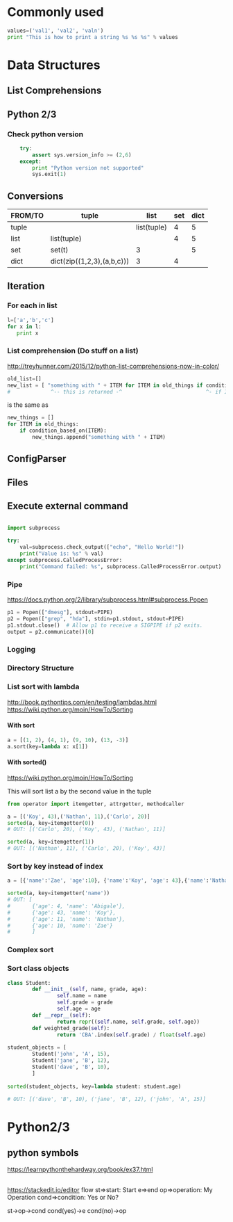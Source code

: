 # Commonly used
```python
values=('val1', 'val2', 'valn')
print "This is how to print a string %s %s %s" % values
```

# Data Structures
## List Comprehensions

## Python 2/3
### Check python version
```python
    try:
        assert sys.version_info >= (2,6)
    except:
        print "Python version not supported"
        sys.exit(1)
```

## Conversions
| FROM/TO | tuple                      | list        | set | dict |
| ------- | -------------------------- | ----------- | --- | --- |
| tuple   |                            | list(tuple) | 4 | 5 |
| list    | list(tuple)                |             | 4 | 5 |
| set     | set(t)                     | 3           |   | 5 |
| dict    | dict(zip((1,2,3),(a,b,c))) | 3           | 4 |   |

## Iteration
### For each in list
 ```python
l=['a','b','c']
for x in l:
    print x    
```

### List comprehension (Do stuff on a list)
http://treyhunner.com/2015/12/python-list-comprehensions-now-in-color/

```python
old_list=[]
new_list = [ "something with " + ITEM for ITEM in old_things if condition_based_on(ITEM)]
#             ^-- this is returned -^                           ^- if ITEM meets condition

```
is the same as 
```python
new_things = []
for ITEM in old_things:
    if condition_based_on(ITEM):
        new_things.append("something with " + ITEM)
```


## ConfigParser


## Files

## Execute external command

```python

import subprocess

try:
    val=subprocess.check_output(["echo", "Hello World!"])
    print("Value is: %s" % val)
except subprocess.CalledProcessError:
    print("Command failed: %s", subprocess.CalledProcessError.output)
```

### Pipe
https://docs.python.org/2/library/subprocess.html#subprocess.Popen

```python
p1 = Popen(["dmesg"], stdout=PIPE)
p2 = Popen(["grep", "hda"], stdin=p1.stdout, stdout=PIPE)
p1.stdout.close()  # Allow p1 to receive a SIGPIPE if p2 exits.
output = p2.communicate()[0]
```


### Logging

### Directory Structure

### List sort with lambda
http://book.pythontips.com/en/testing/lambdas.html
https://wiki.python.org/moin/HowTo/Sorting

#### With sort
```python
a = [(1, 2), (4, 1), (9, 10), (13, -3)]
a.sort(key=lambda x: x[1])

```
#### With sorted()
https://wiki.python.org/moin/HowTo/Sorting

This will sort list a by the second value in the tuple
```python
from operator import itemgetter, attrgetter, methodcaller

a = [('Koy', 43),('Nathan', 11),('Carlo', 20)]
sorted(a, key=itemgetter(0))
# OUT: [('Carlo', 20), ('Koy', 43), ('Nathan', 11)]

sorted(a, key=itemgetter(1))
# OUT: [('Nathan', 11), ('Carlo', 20), ('Koy', 43)]
```

### Sort by key instead of index
```python
a = [{'name':'Zae', 'age':10}, {'name':'Koy', 'age': 43},{'name':'Nathan', 'age': 11},{'name':'Abigale', 'age':4}]

sorted(a, key=itemgetter('name'))
# OUT: [
#       {'age': 4, 'name': 'Abigale'}, 
#       {'age': 43, 'name': 'Koy'}, 
#       {'age': 11, 'name': 'Nathan'}, 
#       {'age': 10, 'name': 'Zae'}
#       ]

```
### Complex sort


### Sort class objects
```python
class Student:
        def __init__(self, name, grade, age):
                self.name = name
                self.grade = grade
                self.age = age
        def __repr__(self):
                return repr((self.name, self.grade, self.age))
        def weighted_grade(self):
                return 'CBA'.index(self.grade) / float(self.age)
                
student_objects = [
        Student('john', 'A', 15),
        Student('jane', 'B', 12),
        Student('dave', 'B', 10),
        ]
        
sorted(student_objects, key=lambda student: student.age)
        
# OUT: [('dave', 'B', 10), ('jane', 'B', 12), ('john', 'A', 15)]         
```

# Python2/3
## 

## python symbols
https://learnpythonthehardway.org/book/ex37.html

## 
https://stackedit.io/editor
flow
st=>start: Start
e=>end
op=>operation: My Operation
cond=>condition: Yes or No?

st->op->cond
cond(yes)->e
cond(no)->op
